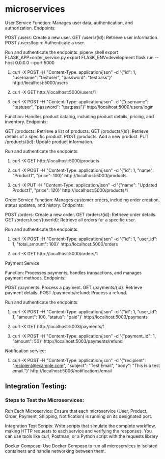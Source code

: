 # microservices
User Service
Function: Manages user data, authentication, and authorization.
Endpoints:

POST /users: Create a new user.
GET /users/{id}: Retrieve user information.
POST /users/login: Authenticate a user.

Run and authenticate the endpoints:
pipenv shell
 export FLASK_APP=order_service.py
 export FLASK_ENV=development
 flask run --host 0.0.0.0 --port 5000

1. curl -X POST -H "Content-Type: application/json" -d '{"id": 1, "username": "testuser", "password": "testpass"}' http://localhost:5000/users

2. curl -X GET http://localhost:5000/users/1

3. curl -X POST -H "Content-Type: application/json" -d '{"username": "testuser", "password": "testpass"}' http://localhost:5000/users/login


Function: Handles product catalog, including product details, pricing, and inventory.
Endpoints:

GET /products: Retrieve a list of products.
GET /products/{id}: Retrieve details of a specific product.
POST /products: Add a new product.
PUT /products/{id}: Update product information.

Run and authenticate the endpoints:

1. curl -X GET http://localhost:5000/products

2. curl -X POST -H "Content-Type: application/json" -d '{"id": 1, "name": "Product1", "price": 100}' http://localhost:5000/products

3. curl -X PUT -H "Content-Type: application/json" -d '{"name": "Updated Product1", "price": 120}' http://localhost:5000/products/1

Order Service
Function: Manages customer orders, including order creation, status updates, and history.
Endpoints:

POST /orders: Create a new order.
GET /orders/{id}: Retrieve order details.
GET /orders/user/{userId}: Retrieve all orders for a specific user.

Run and authenticate the endpoints:

1. curl -X POST -H "Content-Type: application/json" -d '{"id": 1, "user_id": 1, "total_amount": 100}' http://localhost:5000/orders

2. curl -X GET http://localhost:5000/orders/1

Payment Service

Function: Processes payments, handles transactions, and manages payment methods.
Endpoints:

POST /payments: Process a payment.
GET /payments/{id}: Retrieve payment details.
POST /payments/refund: Process a refund.

Run and authenticate the endpoints:
1. curl -X POST -H "Content-Type: application/json" -d '{"id": 1, "user_id": 1, "amount": 100, "status": "paid"}' http://localhost:5003/payments

2. curl -X GET http://localhost:5003/payments/1

3. curl -X POST -H "Content-Type: application/json" -d '{"payment_id": 1, "amount": 50}' http://localhost:5003/payments/refund


Notification service:
1. curl -X POST -H "Content-Type: application/json" -d '{"recipient": "recipient@example.com", "subject": "Test Email", "body": "This is a test email."}' http://localhost:5006/notifications/email

## Integration Testing:

### Steps to Test the Microservices:

Run Each Microservice: Ensure that each microservice (User, Product, Order, Payment, Shipping, Notification) is running on its designated port.

Integration Test Scripts: Write scripts that simulate the complete workflow, making HTTP requests to each service and verifying the responses. You can use tools like curl, Postman, or a Python script with the requests library


Docker Compose: Use Docker Compose to run all microservices in isolated containers and handle networking between them.
